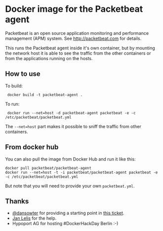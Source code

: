 # Docker image for the Packetbeat agent

Packetbeat is an open source application monitoring and
performance management (APM) system. See
http://packetbeat.com for details.

This runs the Packetbeat agent inside it's own container,
but by mounting the network host it is able to see the
traffic from the other containers or from the applications
running on the hosts.

## How to use

To build:

     docker build -t packetbeat-agent .

To run:

     docker run --net=host -d packetbeat-agent packetbeat -e -c /etc/packetbeat/packetbeat.yml

The `--net=host` part makes it possible to sniff the traffic
from other containers.

## From docker hub

You can also pull the image from Docker Hub and run it like this:

    docker pull packetbeat/packetbeat-agent
    docker run --net=host -t -i packetbeat/packetbeat-agent packetbeat -e -c /etc/packetbeat/packetbeat.yml

But note that you will need to provide your own `packetbeat.yml`.

## Thanks

* [@dansowter](https://github.com/dansowter) for providing a starting point in [this ticket](https://github.com/packetbeat/packetbeat/issues/13).
* [Jan Lelis](https://github.com/janlelis) for the help.
* Hypoport AG for hosting #DockerHackDay Berlin :-)
